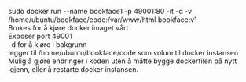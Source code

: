  sudo docker run --name bookface1 -p 49001:80 -it -d -v /home/ubuntu/bookface/code:/var/www/html bookface:v1  
  Brukes for å kjøre docker imaget vårt  
    Exposer port 49001  
    -d for å kjøre i bakgrunn  
    legger til /home/ubuntu/bookface/code som volum til docker instansen  
      Mulig å gjøre endringer i koden uten å måtte bygge dockerfilen på nytt igjenn, eller å restarte docker instansen.  
